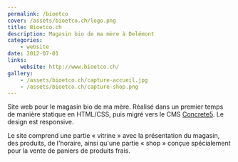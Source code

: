 ```yaml
---
permalink: /bioetco
cover: /assets/bioetco.ch/logo.png
title: Bioetco.ch
description: Magasin bio de ma mère à Delémont
categories:
    - website
date: 2012-07-01
links:
    website: http://www.bioetco.ch/
gallery:
    - /assets/bioetco.ch/capture-accueil.jpg
    - /assets/bioetco.ch/capture-shop.png
---
```


Site web pour le magasin bio de ma mère.
Réalisé dans un premier temps de manière statique en HTML/CSS, puis migré vers le CMS [Concrete5](http://www.concrete5.org/).
Le design est responsive.

Le site comprend une partie « vitrine » avec la présentation du magasin, des produits, de l'horaire, ainsi qu'une partie « shop » conçue spécialement pour la vente de paniers de produits frais.
